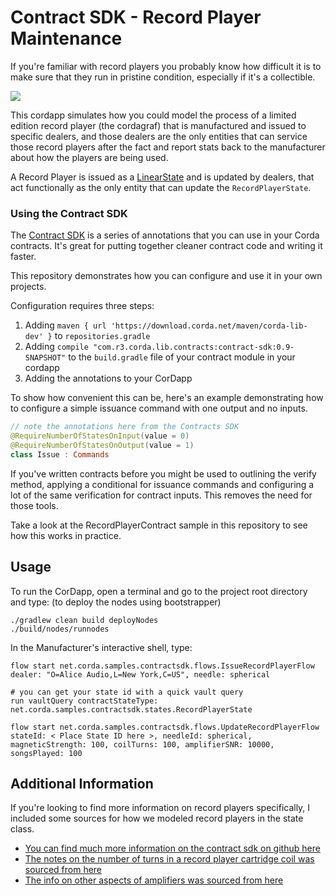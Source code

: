 # Contract SDK - Record Player Maintenance


If you're familiar with record players you probably know how difficult it is to make sure that they run in pristine condition, especially if it's a collectible.

![](./cordaphone.png)


This cordapp simulates how you could model the process of a limited edition record player (the cordagraf) that is manufactured and issued to specific dealers, and those dealers are the only entities that can service those record players after the fact and report stats back to the manufacturer about how the players are being used.

A Record Player is issued as a [LinearState](https://docs.r3.com/en/platform/corda/4.12/community/api-states.html#linearstate) and is updated by dealers, that act functionally as the only entity that can update the `RecordPlayerState`.


### Using the Contract SDK

The [Contract SDK](https://github.com/corda/contract-sdk) is a series of annotations that you can use in your Corda contracts. It's great for putting together cleaner contract code and writing it faster.

This repository demonstrates how you can configure and use it in your own projects.

Configuration requires three steps:

1. Adding `maven { url 'https://download.corda.net/maven/corda-lib-dev' }` to `repositories.gradle`
2. Adding `compile "com.r3.corda.lib.contracts:contract-sdk:0.9-SNAPSHOT"` to the `build.gradle` file of your contract module in your cordapp 
3. Adding the annotations to your CorDapp


To show how convenient this can be, here's an example demonstrating how to configure a simple issuance command with one output and no inputs.

```kotlin
// note the annotations here from the Contracts SDK
@RequireNumberOfStatesOnInput(value = 0)
@RequireNumberOfStatesOnOutput(value = 1)
class Issue : Commands
```

If you've written contracts before you might be used to outlining the verify method, applying a conditional for issuance commands and configuring a lot of the same verification for contract inputs. This removes the need for those tools.

Take a look at the RecordPlayerContract sample in this repository to see how this works in practice.

## Usage

To run the CorDapp, open a terminal and go to the project root directory and type: (to deploy the nodes using bootstrapper)

```
./gradlew clean build deployNodes
./build/nodes/runnodes
```
In the Manufacturer's interactive shell, type:
```
flow start net.corda.samples.contractsdk.flows.IssueRecordPlayerFlow dealer: "O=Alice Audio,L=New York,C=US", needle: spherical

# you can get your state id with a quick vault query
run vaultQuery contractStateType: net.corda.samples.contractsdk.states.RecordPlayerState
```

```
flow start net.corda.samples.contractsdk.flows.UpdateRecordPlayerFlow stateId: < Place State ID here >, needleId: spherical, magneticStrength: 100, coilTurns: 100, amplifierSNR: 10000, songsPlayed: 100
```

## Additional Information

If you're looking to find more information on record players specifically, I included some sources for how we modeled record players in the state class.

- [You can find much more information on the contract sdk on github here](https://github.com/corda/contract-sdk)
- [The notes on the number of turns in a record player cartridge coil was sourced from here](https://www.vinylengine.com/turntable_forum/viewtopic.php?t=35449)
- [The info on other aspects of amplifiers was sourced from here](https://www.cambridgeaudio.com/usa/en/blog/amplifier-specifications)


